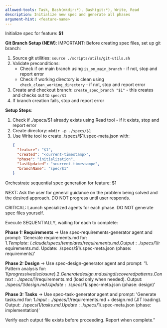 ```yaml
---
allowed-tools: Task, Bash(mkdir:*), Bash(git:*), Write, Read
description: Initialize new spec and generate all phases
argument-hint: <feature-name>
---
```


Initialize spec for feature: **$1**

**Git Branch Setup (NEW)**:
IMPORTANT: Before creating spec files, set up git branch:
1. Source git utilities: `source ./scripts/utils/git-utils.sh`
2. Validate preconditions:
   - Check if on main branch using `is_on_main_branch` - if not, stop and report error
   - Check if working directory is clean using `check_clean_working_directory` - if not, stop and report error
3. Create and checkout branch: `create_spec_branch "$1"` - this creates and checks out to `spec/$1`
4. If branch creation fails, stop and report error

**Setup Steps**:
1. Check if ./specs/$1 already exists using Read tool - if it exists, stop and report error
2. Create directory: `mkdir -p ./specs/$1`
3. Use Write tool to create ./specs/$1/.spec-meta.json with:
   ```json
   {
     "feature": "$1",
     "created": "<current-timestamp>",
     "phase": "initialization",
     "lastUpdated": "<current-timestamp>",
     "branchName": "spec/$1"
   }
   ```

Orchestrate sequential spec generation for feature: $1

NEXT: Ask the user for general guidance on the problem being solved and the desired approach.
DO NOT progress until user responds.

CRITICAL: Launch specialized agents for each phase. DO NOT generate spec files yourself.

Execute SEQUENTIALLY, waiting for each to complete:

**Phase 1: Requirements** → Use spec-requirements-generator agent and prompt: 'Generate requirements.md for: $1. Template: ~/.claude/specs/templates/requirements.md. Output: ./specs/$1/requirements.md. Update: ./specs/$1/.spec-meta.json (phase: requirements)'

**Phase 2: Design** → Use spec-design-generator agent and prompt: '1. Pattern analysis for: $1 (progressive disclosure). 2. Generate design.md using discovered patterns. Context: ./specs/$1/requirements.md (load only when needed). Output: ./specs/$1/design.md. Update: ./specs/$1/.spec-meta.json (phase: design)'

**Phase 3: Tasks** → Use spec-task-generator agent and prompt: 'Generate tasks.md for: $1. Input: ./specs/$1/requirements.md + design.md (JIT loading). Output: ./specs/$1/tasks.md. Update: ./specs/$1/.spec-meta.json (phase: implementation)'

Verify each output file exists before proceeding. Report when complete."
